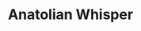 ---
layout: painting
title: Anatolian Whisper
images:
  - /assets/images/anatolian-whisper-zoom.jpeg
  - /assets/images/anatolian-whisper.jpeg
size: 70 x 50 cm
price: 40
reserved-by:
---